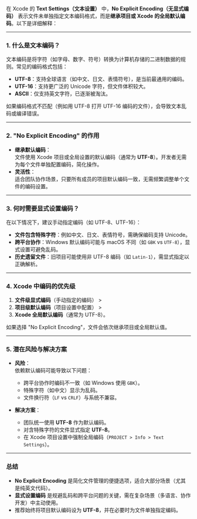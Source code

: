在 Xcode 的 **Text Settings（文本设置）** 中，**No Explicit Encoding（无显式编码）** 表示文件未单独指定文本编码格式，而是**继承项目或 Xcode 的全局默认编码**。以下是详细解释：

---

### **1. 什么是文本编码？**
文本编码是将字符（如字母、数字、符号）转换为计算机存储的二进制数据的规则。常见的编码格式包括：
- **UTF-8**：支持全球语言（如中文、日文、表情符号），是当前最通用的编码。
- **UTF-16**：支持更广泛的 Unicode 字符，但文件体积较大。
- **ASCII**：仅支持英文字符，已逐渐被淘汰。

如果编码格式不匹配（例如用 UTF-8 打开 UTF-16 编码的文件），会导致文本乱码或编译错误。

---

### **2. "No Explicit Encoding" 的作用**
- **继承默认编码**：  
  文件使用 Xcode 项目或全局设置的默认编码（通常为 **UTF-8**）。开发者无需为每个文件单独配置编码，简化操作。
- **灵活性**：  
  适合团队协作场景，只要所有成员的项目默认编码一致，无需频繁调整单个文件的编码设置。

---

### **3. 何时需要显式设置编码？**
在以下情况下，建议手动指定编码（如 UTF-8、UTF-16）：
- **文件包含特殊字符**：例如中文、日文、表情符号，需确保编码支持 Unicode。
- **跨平台协作**：Windows 默认编码可能与 macOS 不同（如 `GBK` vs `UTF-8`），显式设置可避免乱码。
- **历史遗留文件**：旧项目可能使用非 UTF-8 编码（如 `Latin-1`），需显式指定以正确解析。

---

### **4. Xcode 中编码的优先级**
1. **文件级显式编码**（手动指定的编码） >  
2. **项目级默认编码**（项目设置中配置） >  
3. **Xcode 全局默认编码**（通常为 UTF-8）。

如果选择 "No Explicit Encoding"，文件会依次继承项目或全局默认值。

---

### **5. 潜在风险与解决方案**
- **风险**：  
  依赖默认编码可能导致以下问题：  
  - 跨平台协作时编码不一致（如 Windows 使用 `GBK`）。  
  - 特殊字符（如中文）显示为乱码。  
  - 文件换行符（`LF` vs `CRLF`）与系统不兼容。  

- **解决方案**：  
  - 团队统一使用 **UTF-8** 作为默认编码。  
  - 对含特殊字符的文件显式指定 **UTF-8**。  
  - 在 Xcode 项目设置中强制全局编码（`PROJECT > Info > Text Settings`）。  

---

### **总结**
- **No Explicit Encoding** 是简化文件管理的便捷选项，适合大部分场景（尤其是纯英文代码）。  
- **显式设置编码** 是规避乱码和跨平台问题的关键，需在复杂场景（多语言、协作开发）中主动使用。  
- 推荐始终将项目默认编码设为 **UTF-8**，并在必要时为文件单独指定编码。